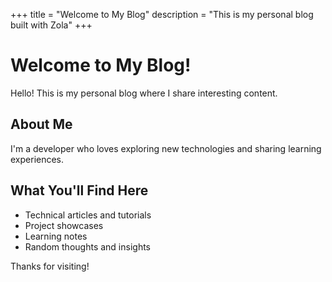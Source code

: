 +++
title = "Welcome to My Blog"
description = "This is my personal blog built with Zola"
+++

# Welcome to My Blog!

Hello! This is my personal blog where I share interesting content.

## About Me

I'm a developer who loves exploring new technologies and sharing learning experiences.

## What You'll Find Here

- Technical articles and tutorials
- Project showcases
- Learning notes
- Random thoughts and insights

Thanks for visiting!
